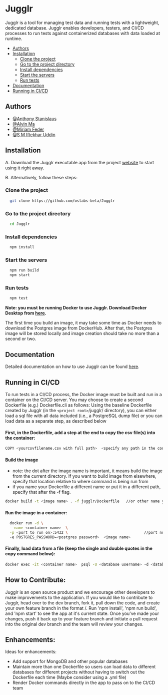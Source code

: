 
# Jugglr

Jugglr is a tool for managing test data and running tests with a lightweight, dedicated database. Jugglr enables developers, testers, and CI/CD processes to run tests against containerized databases with data loaded at runtime.

- [Authors](#authors)
- [Installation](#installation)
  * [Clone the project](#clone-the-project)
  * [Go to the project directory](#go-to-the-project-directory)
  * [Install dependencies](#install-dependencies)
  * [Start the servers](#start-the-servers)
  * [Run tests](#run-tests)
- [Documentation](#documentation)
- [Running in CI/CD](#running-in-cicd)
## Authors

- [@Anthony Stanislaus](https://github.com/STANISLAUSA)
- [@Alvin Ma](http://github.com/ALVMA1945)
- [@Miriam Feder](https://www.github.com/mirfeder)
- [@S M Iftekhar Uddin](http://github.com/iuddin)


## Installation

A. Download the Jugglr executable app from the project [website](https://jugglr-test.com/) to start using it right away. 

B. Alternatively, follow these steps:

### Clone the project

```bash
  git clone https://github.com/oslabs-beta/Jugglr
```
### Go to the project directory

```bash
  cd Jugglr
```

### Install dependencies

```bash
  npm install
```

### Start the servers

```bash
  npm run build
  npm start
```

### Run tests
```bash
  npm test
```

**Note: you must be running Docker to use Jugglr. Download Docker Desktop from [here](https://www.docker.com/get-started/).**

The first time you build an image, it may take some time as Docker needs to download the Postgres image from DockerHub. After that, the Postgres image will be stored locally and image creation should take no more than a second or two.
## Documentation

Detailed documentation on how to use Jugglr can be found [here](/docs/Jugglr%20Documentation.md).


## Running in CI/CD

To run tests in a CI/CD process, the Docker image must be built and run in a container on the CI/CD server. 
You may choose to create a second Dockerfile (e.g.) Dockerfile.cli as follows:
Using the baseline Dockerfile created by Jugglr (in the `<project root>`/jugglr/ directory), you
can either load a sql file with all data included (i.e., a PostgreSQL dump file) 
or you can load data as a separate step, as described below

#### First, in the Dockerfile, add a step at the end to copy the csv file(s) into the container:
```bash
COPY <yourcsvfilename.csv with full path>  <specify any path in the container, like /usr/data/yourcsvfilename.csv>
```
#### Build the image 

- note: the dot after the image name is important, it means build the image from the current directory. If you want to build image from elsewhere, specify that location relative to where command is being run from
- if you name your Dockerfile a different name or put it in a different path, specify that after the -f flag.
```bash
docker build -t <image name> . -f jugglr/Dockerfile   //or other name you have given the Dockerfile
```
#### Run the image in a container: 
```bash
  docker run -d \
  --name <container name>  \
  -p <port to run on>:5432 \                                  //port number can be anything on the left of the colon. Leave the 5432 after the colon
  -e POSTGRES_PASSWORD=<postgres password>  <image name>
```
#### Finally, load data from a file (keep the single and double quotes in the copy command below):

```bash
docker exec -it <container name>  psql -U <database username> -d <databasename> -c "\copy <tablename> FROM '<path to csv file in the Docker Container>' DELIMITER ',' CSV HEADER;"
```
## How to Contribute:

Jugglr is an open source product and we encourage other developers to make improvements to the application. If you would like to contribute to Jugglr, head over to the dev branch, fork it, pull down the code, and create your own feature branch in the format <name>/<feature>. Run 'npm install', 'npm run build', and 'npm start' to see the app at it's current state. Once you've made your changes, push it back up to your feature branch and initiate a pull request into the original dev branch and the team will review your changes.

 ## Enhancements:

 Ideas for enhancements:
 - Add support for MongoDB and other popular databases
 - Maintain more than one Dockerfile so users can load data to different databases for different projects without having to switch out the Dockerfile each time (Maybe consider using a .yml file)
 - Render Docker commands directly in the app to pass on to the CI/CD team 
